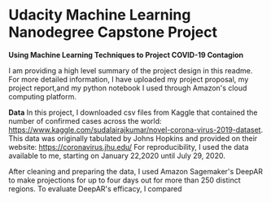 # Udacity Machine Learning Nanodegree Capstone Project

**Using Machine Learning Techniques to Project COVID-19 Contagion**

I am providing a high level summary of the project design in this readme.  For more detailed information, I have uploaded my project proposal, my project report,and my python notebook I used through Amazon's cloud computing platform.

**Data**
In this project, I downloaded csv files from Kaggle that contained the number of confirmed cases across the world: https://www.kaggle.com/sudalairajkumar/novel-corona-virus-2019-dataset.  
This data was originally tabulated by Johns Hopkins and provided on their website: https://coronavirus.jhu.edu/
For reproducibility, I used the data available to me, starting on January 22,2020 until July 29, 2020.

After cleaning and preparing the data, I used Amazon Sagemaker's DeepAR to make projections for up to four days out for more than 250 distinct regions.
To evaluate DeepAR's efficacy, I compared

